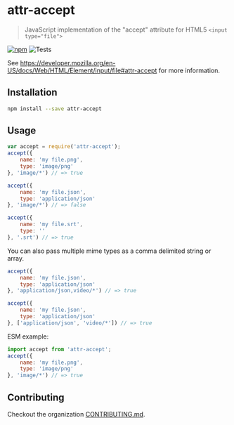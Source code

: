 # attr-accept
> JavaScript implementation of the "accept" attribute for HTML5 `<input type="file">`

[![npm](https://img.shields.io/npm/v/attr-accept.svg?style=flat-square)](https://www.npmjs.com/package/attr-accept)
![Tests](https://img.shields.io/github/actions/workflow/status/react-dropzone/attr-accept/test.yml?branch=master&style=flat-square&label=tests)

See https://developer.mozilla.org/en-US/docs/Web/HTML/Element/input/file#attr-accept for more information.

## Installation
```sh
npm install --save attr-accept
```

## Usage
```javascript
var accept = require('attr-accept');
accept({
    name: 'my file.png',
    type: 'image/png'
}, 'image/*') // => true

accept({
    name: 'my file.json',
    type: 'application/json'
}, 'image/*') // => false

accept({
    name: 'my file.srt',
    type: ''
}, '.srt') // => true
```

You can also pass multiple mime types as a comma delimited string or array.
```javascript
accept({
    name: 'my file.json',
    type: 'application/json'
}, 'application/json,video/*') // => true

accept({
    name: 'my file.json',
    type: 'application/json'
}, ['application/json', 'video/*']) // => true
```

ESM example:

```javascript
import accept from 'attr-accept';
accept({
    name: 'my file.png',
    type: 'image/png'
}, 'image/*') // => true
```

## Contributing

Checkout the organization [CONTRIBUTING.md](https://github.com/react-dropzone/.github/blob/main/CONTRIBUTING.md).

